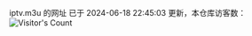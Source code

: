 iptv.m3u 的网址 已于 2024-06-18 22:45:03 更新，本仓库访客数：![Visitor's Count](https://profile-counter.glitch.me/pxiptv_TV/count.svg)
